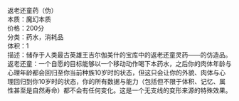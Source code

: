 <title>返老还童药（伪）</title>
<meta name="GENERATOR" content="WinCHM">
<meta http-equiv="Content-Type" content="text/html; charset=gb2312">
<br>返老还童药（伪）
<br>本质：魔幻本质
<br>价格：200分
<br>分类：药水，消耗品
<br>体积：1
<br>描述：储存于人类最古英雄王吉尔伽美什的宝库中的返老还童灵药——的仿造品。
<br>返老还童：一个自愿的目标能够以一个移动动作喝下本药水，之后你的肉体年龄与心理年龄都会回归至你当前种族10岁时的状态，但这只会让你的外貌、肉体与心理回归到你10岁时的状态，你的所有数据与能力（包括但不限于体积、记忆、属性甚至是自然寿命）都不会有任何变化。这是一个无支线的变形来源的特殊效果。
<br>